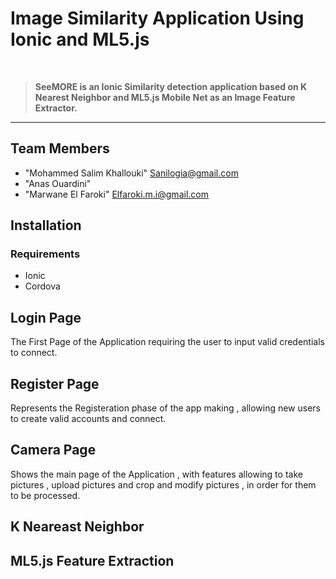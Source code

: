# Image Similarity Application Using Ionic and ML5.js
<br />
<blockquote>
  <b>SeeMORE is an Ionic Similarity detection application based on K Nearest Neighbor and ML5.js Mobile Net as an Image Feature Extractor.</b>
</blockquote>
<hr>

## Team Members

* "Mohammed Salim Khallouki" Sanilogia@gmail.com
* "Anas Ouardini"           
* "Marwane El Faroki"       Elfaroki.m.i@gmail.com

## Installation 

### Requirements

* Ionic 
* Cordova

## Login Page
The First Page of the Application requiring the user to input valid credentials to connect.


## Register Page
Represents the Registeration phase of the app making , allowing new users to create valid accounts and connect.

## Camera Page
Shows the main page of the Application , with features allowing to take pictures , upload pictures and crop and modify pictures , in order for them to be processed.

## K Neareast Neighbor

## ML5.js Feature Extraction
